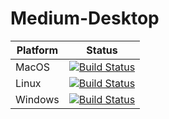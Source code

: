 # Medium-Desktop

| Platform | Status |
| -------- | ------ |
| MacOS    | [![Build Status](https://dev.azure.com/dimanikishin84/Medium-Desktop/_apis/build/status/mac-pipeline)](https://dev.azure.com/dimanikishin84/Medium-Desktop/_build/latest?definitionId=3) |
| Linux  | [![Build Status](https://dev.azure.com/dimanikishin84/Medium-Desktop/_apis/build/status/linux-pipeline)](https://dev.azure.com/dimanikishin84/Medium-Desktop/_build/latest?definitionId=2) |
| Windows    | [![Build Status](https://dev.azure.com/dimanikishin84/Medium-Desktop/_apis/build/status/windows-pipeline)](https://dev.azure.com/dimanikishin84/Medium-Desktop/_build/latest?definitionId=1) |
